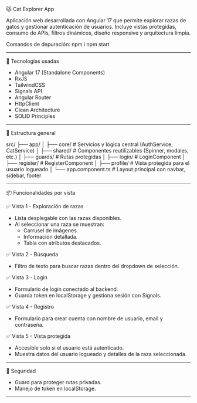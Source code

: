 
🐱 Cat Explorer App

Aplicación web desarrollada con Angular 17 que permite explorar razas de gatos y gestionar autenticación de usuarios. Incluye vistas protegidas, consumo de APIs, filtros dinámicos, diseño responsive y arquitectura limpia.

Comandos de depuración:
npm i
npm start

---

🚀 Tecnologías usadas

- Angular 17 (Standalone Components)
- RxJS
- TailwindCSS
- Signals API
- Angular Router
- HttpClient
- Clean Architecture
- SOLID Principles

---

🧭 Estructura general

src/
├── app/
│   ├── core/              # Servicios y lógica central (AuthService, CatService)
│   ├── shared/            # Componentes reutilizables (Spinner, modales, etc.)
│   ├── guards/            # Rutas protegidas
│   ├── login/             # LoginComponent
│   ├── register/          # RegisterComponent
│   ├── profile/           # Vista protegida para el usuario logueado
│   └── app.component.ts   # Layout principal con navbar, sidebar, footer

---

📦 Funcionalidades por vista

✅ Vista 1 - Exploración de razas
- Lista desplegable con las razas disponibles.
- Al seleccionar una raza se muestran:
  - Carrusel de imágenes.
  - Información detallada.
  - Tabla con atributos destacados.

✅ Vista 2 - Búsqueda
- Filtro de texto para buscar razas dentro del dropdown de selección.

✅ Vista 3 - Login
- Formulario de login conectado al backend.
- Guarda token en localStorage y gestiona sesión con Signals.

✅ Vista 4 - Registro
- Formulario para crear cuenta con nombre de usuario, email y contraseña.

✅ Vista 5 - Vista protegida
- Accesible solo si el usuario está autenticado.
- Muestra datos del usuario logueado y detalles de la raza seleccionada.

---

🔐 Seguridad
- Guard para proteger rutas privadas.
- Manejo de token en localStorage.

---

